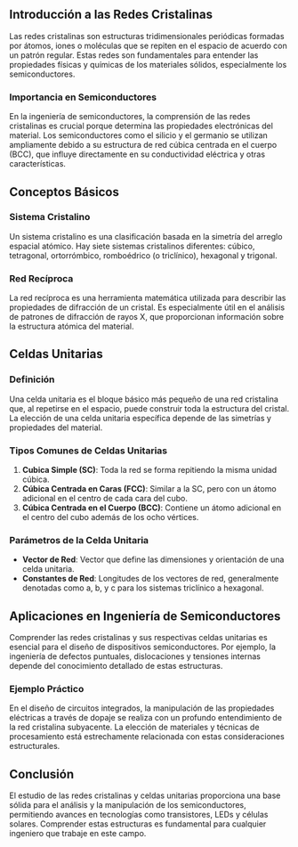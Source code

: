 ## Introducción a las Redes Cristalinas

Las redes cristalinas son estructuras tridimensionales periódicas formadas por átomos, iones o moléculas que se repiten en el espacio de acuerdo con un patrón regular. Estas redes son fundamentales para entender las propiedades físicas y químicas de los materiales sólidos, especialmente los semiconductores.

### Importancia en Semiconductores

En la ingeniería de semiconductores, la comprensión de las redes cristalinas es crucial porque determina las propiedades electrónicas del material. Los semiconductores como el silicio y el germanio se utilizan ampliamente debido a su estructura de red cúbica centrada en el cuerpo (BCC), que influye directamente en su conductividad eléctrica y otras características.

## Conceptos Básicos

### Sistema Cristalino

Un sistema cristalino es una clasificación basada en la simetría del arreglo espacial atómico. Hay siete sistemas cristalinos diferentes: cúbico, tetragonal, ortorrómbico, romboédrico (o triclínico), hexagonal y trigonal.

### Red Recíproca

La red recíproca es una herramienta matemática utilizada para describir las propiedades de difracción de un cristal. Es especialmente útil en el análisis de patrones de difracción de rayos X, que proporcionan información sobre la estructura atómica del material.

## Celdas Unitarias

### Definición

Una celda unitaria es el bloque básico más pequeño de una red cristalina que, al repetirse en el espacio, puede construir toda la estructura del cristal. La elección de una celda unitaria específica depende de las simetrías y propiedades del material.

### Tipos Comunes de Celdas Unitarias

1. **Cubica Simple (SC)**: Toda la red se forma repitiendo la misma unidad cúbica.
2. **Cúbica Centrada en Caras (FCC)**: Similar a la SC, pero con un átomo adicional en el centro de cada cara del cubo.
3. **Cúbica Centrada en el Cuerpo (BCC)**: Contiene un átomo adicional en el centro del cubo además de los ocho vértices.

### Parámetros de la Celda Unitaria

- **Vector de Red**: Vector que define las dimensiones y orientación de una celda unitaria.
- **Constantes de Red**: Longitudes de los vectores de red, generalmente denotadas como a, b, y c para los sistemas triclínico a hexagonal.

## Aplicaciones en Ingeniería de Semiconductores

Comprender las redes cristalinas y sus respectivas celdas unitarias es esencial para el diseño de dispositivos semiconductores. Por ejemplo, la ingeniería de defectos puntuales, dislocaciones y tensiones internas depende del conocimiento detallado de estas estructuras.

### Ejemplo Práctico

En el diseño de circuitos integrados, la manipulación de las propiedades eléctricas a través de dopaje se realiza con un profundo entendimiento de la red cristalina subyacente. La elección de materiales y técnicas de procesamiento está estrechamente relacionada con estas consideraciones estructurales.

## Conclusión

El estudio de las redes cristalinas y celdas unitarias proporciona una base sólida para el análisis y la manipulación de los semiconductores, permitiendo avances en tecnologías como transistores, LEDs y células solares. Comprender estas estructuras es fundamental para cualquier ingeniero que trabaje en este campo.
